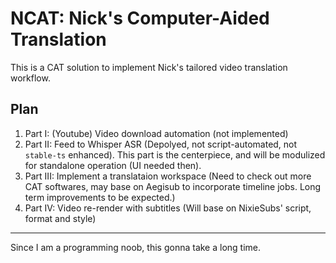 # NCAT: Nick's Computer-Aided Translation

This is a CAT solution to implement Nick's tailored video translation workflow.

## Plan

1. Part I: (Youtube) Video download automation (not implemented)
2. Part II: Feed to Whisper ASR (Depolyed, not script-automated, not `stable-ts` enhanced). This part is the centerpiece, and will be modulized for standalone operation (UI needed then).
3. Part III: Implement a translataion workspace (Need to check out more CAT softwares, may base on Aegisub to incorporate timeline jobs. Long term improvements to be expected.)
4. Part IV: Video re-render with subtitles (Will base on NixieSubs' script, format and style)

----
Since I am a programming noob, this gonna take a long time.
